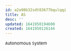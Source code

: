 ```yaml
---
id: a2a98b32sdt83677bqulqqi
title: AS
desc: ''
updated: 1641950194600
created: 1641950126144
---
```



`A`utonomous `S`ystem
